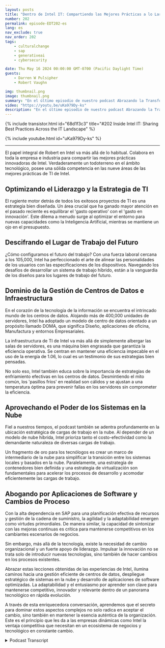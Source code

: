 ```yaml
---
layout: posts
title: "Dentro de Intel IT: Compartiendo las Mejores Prácticas a lo Largo del Panorama de TI"
number: 202
permalink: episode-EDT202-es
lang: es
nav_exclude: true
nav_order: 202
tags:
    - culturalchange
    - sap
    - generativeai
    - cybersecurity

date: Thu May 16 2024 00:00:00 GMT-0700 (Pacific Daylight Time)
guests:
    - Darren W Pulsipher
    - Robert Vaughn

img: thumbnail.png
image: thumbnail.png
summary: "En el último episodio de nuestro podcast Abrazando la Transformación Digital, nuestro anfitrión Darren Pulsipher se adentró en el mundo de la gestión de centros de datos, la computación en la nube y el desarrollo de aplicaciones de software con Robert Vaughn, un estimado especialista en tecnología de Intel IT."
video: "https://youtu.be/uKa979Dy-ks"
description: "En el último episodio de nuestro podcast Abrazando la Transformación Digital, nuestro anfitrión Darren Pulsipher se adentró en el mundo de la gestión de centros de datos, la computación en la nube y el desarrollo de aplicaciones de software con Robert Vaughn, un estimado especialista en tecnología de Intel IT."
---
```


<div>
{% include transistor.html id="68d1f3c3" title="#202 Inside Intel IT: Sharing Best Practices Across the IT Landscape" %}

{% include youtube.html id="uKa979Dy-ks" %}
</div>

---

El papel integral de Robert en Intel va más allá de lo habitual. Colabora en toda la empresa e industria para compartir las mejores prácticas innovadoras de Intel. Verdaderamente un todoterreno en el ámbito tecnológico, posee una sólida competencia en las nueve áreas de las mejores prácticas de TI de Intel.

## Optimizando el Liderazgo y la Estrategia de TI

El rugiente motor detrás de todos los exitosos proyectos de TI es una estrategia bien diseñada. Un área crucial que ha ganado mayor atención en el pasado reciente es equilibrar el 'gasto operativo' con el 'gasto en innovación'. Este dilema a menudo surge al optimizar el entorno para nuevas capacidades como la Inteligencia Artificial, mientras se mantiene un ojo en el presupuesto.

## Descifrando el Lugar de Trabajo del Futuro

¿Cómo configuramos el futuro del trabajo? Con una fuerza laboral cercana a los 105,000, Intel ha perfeccionado el arte de alinear las personalidades de los usuarios con las especificaciones de los dispositivos. Navegando los desafíos de desarrollar un sistema de trabajo híbrido, están a la vanguardia de los diseños para los lugares de trabajo del futuro.

## Dominio de la Gestión de Centros de Datos e Infraestructura

En el corazón de la tecnología de la información se encuentra el intrincado mundo de los centros de datos. Alojando más de 400,000 unidades de servidores, Intel ha adoptado un modelo de centro de datos orientado a un propósito llamado DOMA, que significa Diseño, aplicaciones de oficina, Manufactura y entornos Empresariales.

La infraestructura de TI de Intel va más allá de simplemente albergar las salas de servidores, es una máquina bien engrasada que garantiza la eficiencia operativa. Se centran en mantener una eficiencia impecable en el uso de la energía de 1.06, lo cual es un testimonio de sus estrategias bien pensadas.

No solo eso, Intel también educa sobre la importancia de estrategias de enfriamiento efectivas en los centros de datos. Desmintiendo el mito común, los 'pasillos fríos' en realidad son cálidos y se ajustan a una temperatura óptima para prevenir fallas en los servidores sin comprometer la eficiencia.

## Aprovechando el Poder de los Sistemas en la Nube

Fiel a nuestros tiempos, el podcast también se adentra profundamente en la ubicación estratégica de cargas de trabajo en la nube. Al depender de un modelo de nube híbrida, Intel prioriza tanto el costo-efectividad como la demandante naturaleza de diversas cargas de trabajo.

Un fragmento de oro para los tecnólogos es crear un marco de intermediario de la nube para simplificar la transición entre los sistemas locales y basados en la nube. Paralelamente, una estrategia de contenedores bien definida y una estrategia de virtualización son fundamentales para acelerar los procesos de desarrollo y acomodar eficientemente las cargas de trabajo.

## Abogando por Aplicaciones de Software y Cambios de Proceso

Con la alta dependencia en SAP para una planificación efectiva de recursos y gestión de la cadena de suministro, la agilidad y la adaptabilidad emergen como virtudes primordiales. De manera similar, la capacidad de sintonizar con las mejoras continuas es crítica para mantenerse competitivos en los cambiantes escenarios de negocios.

Sin embargo, más allá de la tecnología, existe la necesidad de cambio organizacional y un fuerte apoyo de liderazgo. Impulsar la innovación no se trata solo de introducir nuevas tecnologías, sino también de hacer cambios en los procesos existentes.

Abrazar estas lecciones obtenidas de las experiencias de Intel, ilumina caminos hacia una gestión eficiente de centros de datos, despliegue estratégico de sistemas en la nube y desarrollo de aplicaciones de software optimizadas. La adaptabilidad y el entusiasmo por aprender son clave para mantenerse competitivo, innovador y relevante dentro de un panorama tecnológico en rápida evolución.

A través de esta enriquecedora conversación, aprendemos que el secreto para dominar estos aspectos complejos no solo radica en aceptar el cambio, sino también en mantener la esencia auténtica de la organización. Este es el principio que les da a las empresas dinámicas como Intel la ventaja competitiva que necesitan en un ecosistema de negocios y tecnológico en constante cambio.



<details>
<summary> Podcast Transcript </summary>

<p></p>

</details>
